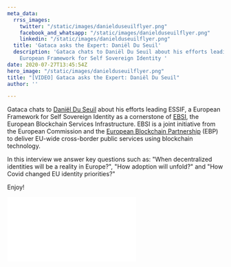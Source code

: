 ```yaml
---
meta_data:
  rrss_images:
    twitter: "/static/images/danielduseuilflyer.png"
    facebook_and_whatsapp: "/static/images/danielduseuilflyer.png"
    linkedin: "/static/images/danielduseuilflyer.png"
  title: 'Gataca asks the Expert: Daniël Du Seuil'
  description: 'Gataca chats to Daniël Du Seuil about his efforts leading ESSIF, a
    European Framework for Self Sovereign Identity '
date: 2020-07-27T13:45:54Z
hero_image: "/static/images/danielduseuilflyer.png"
title: "[VIDEO] Gataca asks the Expert: Daniël Du Seuil"
author: ''

---
```

Gataca chats to [Daniël Du Seuil](https://www.linkedin.com/in/danielduseuil/ "Daniël Du Seuil") about his efforts leading ESSIF, a European Framework for Self Sovereign Identity as a cornerstone of [EBSI](https://ec.europa.eu/cefdigital/wiki/display/CEFDIGITAL/ebsi "EBSI"), the European Blockchain Services Infrastructure. EBSI is a joint initiative from the European Commission and the [European Blockchain Partnership](https://ec.europa.eu/digital-single-market/en/news/european-countries-join-blockchain-partnership) (EBP) to deliver EU-wide cross-border public services using blockchain technology.

In this interview we answer key questions such as: "When decentralized identities will be a reality in Europe?", "How adoption will unfold?" and "How Covid changed EU identity priorities?"

Enjoy!

<div class='embed-container'> <iframe src='[https://player.vimeo.com/video/438295156](https://player.vimeo.com/video/438295156 "https://player.vimeo.com/video/438295156")' frameborder='0' webkitAllowFullScreen mozallowfullscreen allowFullScreen></iframe> </div>